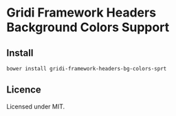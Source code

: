 # Gridi Framework Headers Background Colors Support

## Install
`bower install gridi-framework-headers-bg-colors-sprt`

## Licence

Licensed under MIT.
